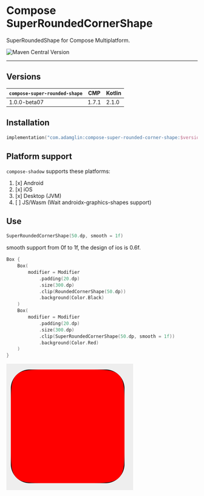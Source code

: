 # Compose SuperRoundedCornerShape

SuperRoundedShape for Compose Multiplatform.

![Maven Central Version](https://img.shields.io/maven-central/v/com.adamglin/compose-shadow)

---

## Versions

| `compose-super-rounded-shape` | CMP           | Kotlin |
|-------------------------------|---------------|--------|
| 1.0.0-beta07                  | 1.7.1         | 2.1.0  |


## Installation

```kts
implementation("com.adamglin:compose-super-rounded-corner-shape:$version")
```

## Platform support

`compose-shadow` supports these platforms:

1. [x] Android
2. [x] iOS
3. [x] Desktop (JVM)
4. [ ] JS/Wasm (Wait androidx-graphics-shapes support)

## Use
```kotlin
SuperRoundedCornerShape(50.dp, smooth = 1f)
```

smooth support from 0f to 1f, the design of ios is 0.6f.

```kotlin
Box {
    Box(
        modifier = Modifier
            .padding(20.dp)
            .size(300.dp)
            .clip(RoundedCornerShape(50.dp))
            .background(Color.Black)
    )
    Box(
        modifier = Modifier
            .padding(20.dp)
            .size(300.dp)
            .clip(SuperRoundedCornerShape(50.dp, smooth = 1f))
            .background(Color.Red)
    )
}
```

![img.png](docs/images/readme.png)